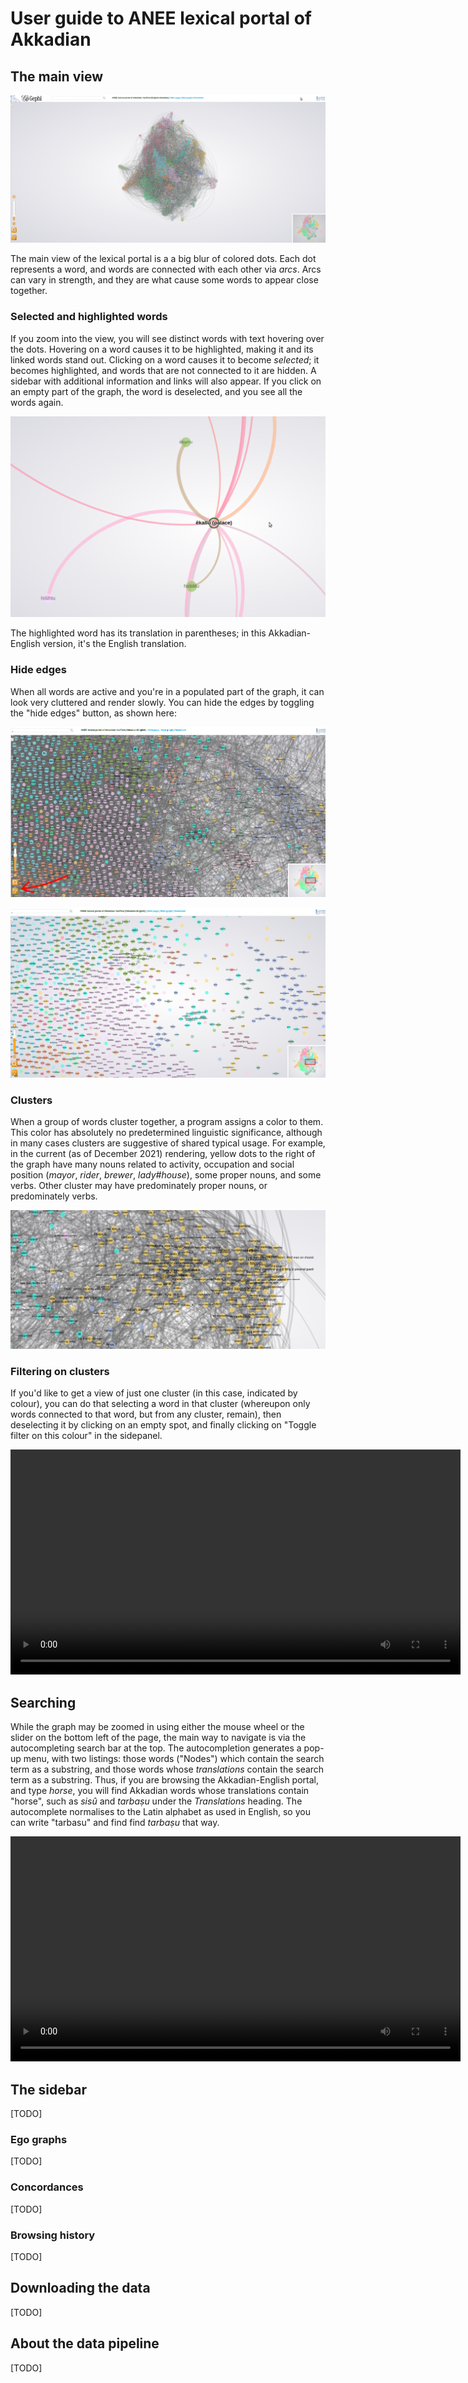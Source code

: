 # User guide to ANEE lexical portal of Akkadian

## The main view

![Main portal view](full_view.png)

The main view of the lexical portal is a a big blur of colored dots. Each dot represents a word, and words are connected with each other via *arcs*. Arcs can vary in strength, and they are what cause some words to appear close together.

### Selected and highlighted words

If you zoom into the view, you will see distinct words with text hovering over the dots. Hovering on a word causes it to be highlighted, making it and its linked words stand out. Clicking on a word causes it to become *selected*; it becomes highlighted, and words that are not connected to it are hidden. A sidebar with additional information and links will also appear. If you click on an empty part of the graph, the word is deselected, and you see all the words again.

![Zoomed portal view](zoomed.png)

The highlighted word has its translation in parentheses; in this Akkadian-English version, it's the English translation.

### Hide edges

When all words are active and you're in a populated part of the graph, it can look very cluttered and render slowly. You can hide the edges by toggling the "hide edges" button, as shown here:

![Showing edges](show_edges.png)

![Hiding edges](hide_edges.png)

### Clusters

When a group of words cluster together, a program assigns a color to them. This color has absolutely no predetermined linguistic significance, although in many cases clusters are suggestive of shared typical usage. For example, in the current (as of December 2021) rendering, yellow dots to the right of the graph have many nouns related to activity, occupation and social position (*mayor*, *rider*, *brewer*, *lady#house*), some proper nouns, and some verbs. Other cluster may have predominately proper nouns, or predominately verbs.

![A cluster of words](yellow.png)

### Filtering on clusters

If you'd like to get a view of just one cluster (in this case, indicated by colour), you can do that selecting a word in that cluster (whereupon only words connected to that word, but from any cluster, remain), then deselecting it by clicking on an empty spot, and finally clicking on "Toggle filter on this colour" in the sidepanel.

<video width="720" controls>
  <source src="filter.mp4" type="video/mp4">
</video>

## Searching

While the graph may be zoomed in using either the mouse wheel or the slider on the bottom left of the page, the main way to navigate is via the autocompleting search bar at the top. The autocompletion generates a pop-up menu, with two listings: those words ("Nodes") which contain the search term as a substring, and those words whose *translations* contain the search term as a substring. Thus, if you are browsing the Akkadian-English portal, and type *horse*, you will find Akkadian words whose translations contain "horse", such as *sisû* and *tarbaṣu* under the *Translations* heading. The autocomplete normalises to the Latin alphabet as used in English, so you can write "tarbasu" and find find *tarbaṣu* that way.

<video width="720" controls>
  <source src="search.mp4" type="video/mp4">
</video>

## The sidebar

[TODO]

### Ego graphs

[TODO]

### Concordances

[TODO]

### Browsing history

[TODO]

## Downloading the data

[TODO]

## About the data pipeline

[TODO]
